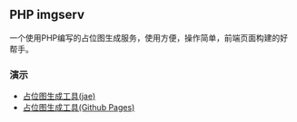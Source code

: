 ## PHP imgserv

一个使用PHP编写的占位图生成服务，使用方便，操作简单，前端页面构建的好帮手。

### 演示

* [占位图生成工具(jae)](http://www.seejs.com/imgserv/about.html)
* [占位图生成工具(Github Pages)](http://mailzwj.github.io/imgserv)
